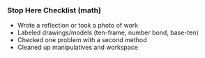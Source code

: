 ### Stop Here Checklist (math)

- Wrote a reflection or took a photo of work
- Labeled drawings/models (ten-frame, number bond, base-ten)
- Checked one problem with a second method
- Cleaned up manipulatives and workspace

